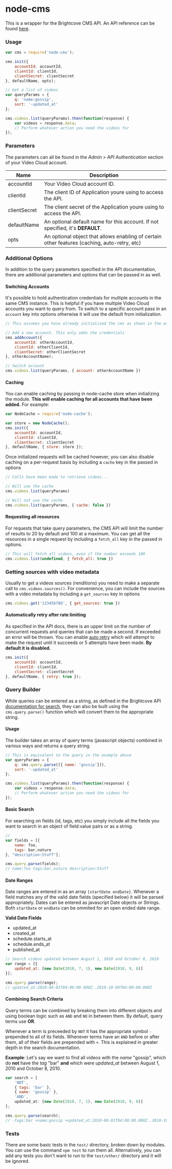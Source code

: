 # node-cms

This is a wrapper for the Brightcove CMS API. An API reference can be found [here](http://docs.brightcove.com/en/video-cloud/cms-api/getting-started/overview-cms.html).

### Usage

```js
var cms = require('node-cms');

cms.init({
	accountId: accountId,
	clientId: clientId,
	clientSecret: clientSecret
}, defaultName, opts);

// Get a list of videos
var queryParams = {
	q: 'name:gossip',
	sort: '-updated_at'
};

cms.videos.list(queryParams).then(function(response) {
	var videos = response.data;
	// Perform whatever action you need the videos for
});
```


### Parameters
The parameters can all be found in the *Admin > API Authentication* section of your Video Cloud account.

Name|Description
----|------------
accountId|Your Video Cloud account ID.
clientId|The client ID of Application youre using to access the API.
clientSecret|The client secret of the Application youre using to access the API.
defaultName|An optional default name for this account. If not specified, it's **DEFAULT**.
opts|An optional object that allows enabling of certain other features (caching, auto-retry, etc)


### Additional Options
In addition to the query parameters specified in the API documentation, there are additional parameters and options that can be passed in as well.

#### Switching Accounts
It's possible to hold authentication credentials for multiple accounts in the same CMS instance. This is helpful if you have multiple Video Cloud accounts you want to query from. To switch to a specific account pass in an `account` key into options otherwise it will use the default from initialization.

```js
// This assumes you have already initialized the cms as shown in the example above

// Add a new account. This only adds the credentials
cms.addAccount({
	accountId: otherAccountId,
	clientId: otherClientId,
	clientSecret: otherClientSecret
}, otherAccountName);

// Switch account
cms.videos.list(queryParams, { account: otherAccountName })
```

#### Caching
You can enable caching by passing in node-cache store when initializing the module. **This will enable caching for all accounts that have been added.** For example:

```js
var NodeCache = require('node-cache');

var store = new NodeCache();
cms.init({
	accountId: accountId,
	clientId: clientId,
	clientSecret: clientSecret
}, defaultName, { store: store });
```

Once initialized requests will be cached however, you can also disable caching on a per-request basis by including a `cache` key in the passed in options

```js
// Calls have been made to retrieve videos...

// Will use the cache
cms.videos.list(queryParams)

// Will not use the cache
cms.videos.list(queryParams, { cache: false })
```

#### Requesting all resources
For requests that take query parameters, the CMS API will limit the number of results to 20 by default and 100 at a maximum. You can get all the resources in a single request by including a `fetch_all` key in the passed in options.

```js
// This will fetch all videos, even if the number exceeds 100
cms.videos.list(undefined, { fetch_all: true })
```

### Getting sources with video metadata
Usually to get a videos sources (renditions) you need to make a separate call to `cms.videos.sources()`. For convenience, you can include the sources with a video metadata by including a `get_sources` key in options

```js
cms.videos.get('123456789', { get_sources: true })
```

#### Automatically retry after rate limiting
As specified in the API docs, there is an upper limit on the number of concurrent requests and queries that can be made a second. If exceeded an error will be thrown. You can enable [auto retry](https://en.wikipedia.org/wiki/Exponential_backoff) which will attempt to make the request until it succeeds or 5 attempts have been made. **By default it is disabled.**

```js
cms.init({
	accountId: accountId,
	clientId: clientId,
	clientSecret: clientSecret
}, defaultName, { retry: true });
```

### Query Builder

While queries can be entered as a string, as defined in the Brightcove API [documentation for search](http://docs.brightcove.com/en/video-cloud/cms-api/guides/search-videos.html), they can also be built using the `cms.query.parse()` function which will convert them to the appropriate string.

#### Usage

The builder takes an array of query terms (javascript objects) combined in various ways and returns a query string.

```js
// This is equivalent to the query in the example above
var queryParams = {
	q: cms.query.parse([{ name: 'gossip'}]),
	sort: '-updated_at'
};

cms.videos.list(queryParams).then(function(response) {
	var videos = response.data;
	// Perform whatever action you need the videos for
});
```

#### Basic Search

For searching on fields (id, tags, etc) you simply include all the fields you want to search in an object of field:value pairs or as a string.

```js
//
var fields = [{
	name: foo,
	tags: bar,nature
}, "description:Stuff"];

cms.query.parse(fields);
// name:foo tags:bar,nature description:Stuff
```

#### Date Ranges

Date ranges are entered in as an array `[startDate endDate]`. Whenever a field matches any of the valid date fields (specified below) it will be parsed appropriately. Dates can be entered as javascript Date objects or Strings. Both `startDate` or `endDate` can be ommited for an open ended date range.

**Valid Date Fields**
* updated_at
* created_at
* schedule.starts_at
* schedule.ends_at
* published_at

```js
// Search videos updated between August 1, 2010 and October 8, 2010
var range = [{
	updated_at: [new Date(2010, 7, 1), new Date(2010, 9, 8)]
}];

cms.query.parse(range);
// updated_at:2010-08-01T04:00:00.000Z..2010-10-08T04:00:00.000Z
```

#### Combining Search Criteria

Query terms can be combined by breaking them into different objects and using boolean logic such as `AND` and `NO` in between them. By default, query terms use **OR**.

Whenever a term is preceeded by `NOT` it has the appropriate symbol `-` prepended to all of its fields. Whenever terms have an `AND` before or after them, all of their fields are prepended with `+`. This is explained in greater depth in the search documentation.

**Example**: Let's say we want to find all videos with the *name* "gossip", which do **not** have the *tag* "bar" **and** which were *updated_at* between August 1, 2010 and October 8, 2010.

```js
var search = [
	'NOT',
	{ tags: 'bar' },
	{ name: 'gossip' },
	'AND',
	updated_at: [new Date(2010, 7, 1), new Date(2010, 9, 8)]
];

cms.query.parse(search);
// -tags:bar +name:gossip +updated_at:2010-08-01T04:00:00.000Z..2010-10-08T04:00:00.000Z
```

### Tests

There are some basic tests in the `test/` directory, broken down by modules. You can use the command `npm test` to run them all.
Alternatively, you can add any tests you don't want to run to the `test/other/` directory and it will be ignored.
